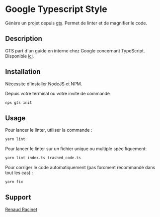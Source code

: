 # Google Typescript Style

Génère un projet depuis [gts](https://github.com/google/gts).
Permet de linter et de magnifier le code.

## Description
GTS part d'un guide en interne chez Google concernant TypeScript. Disponible [ici](https://google.github.io/styleguide/tsguide.html).

## Installation
Nécessite d'installer NodeJS et NPM.

Depuis votre terminal ou votre invite de commande
```bash
npx gts init
```

## Usage
Pour lancer le linter, utiliser la commande :

```bash
yarn lint
```

Pour lancer le linter sur un fichier unique ou multiple spécifiquement:
```bash
yarn lint index.ts trashed_code.ts
```

Pour corriger le code automatiquement (pas forcment recommandé dans tout les cas) :

```bash
yarn fix
```

## Support
[Renaud Racinet](mailto:renaud.racinet@viseo.com)
